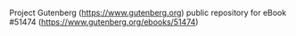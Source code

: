 Project Gutenberg (https://www.gutenberg.org) public repository for
eBook #51474 (https://www.gutenberg.org/ebooks/51474)
